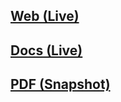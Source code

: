 ## [Web (Live)](https://docs.google.com/document/d/e/2PACX-1vSBgSL597rBiGXUcMbVfUSlEW2acJVC_Gdxrmy3BaojneCbbpWKMBAixgQBJWuRz_LKP_C4rLxzV_TR/pub)

## [Docs (Live)](https://docs.google.com/document/d/1NRAb0EgM7opzoUx1x-0biyCc4oZvEG3EpQr2DzIG_U8/edit?usp=sharing)

## [PDF (Snapshot)](https://github.com/SCC-Makerspace/Workshops/blob/master/Electronics/C-02%20Raspberry%20Pi%20Servers/C-02%20Raspberry%20Pi%20Servers.pdf)
